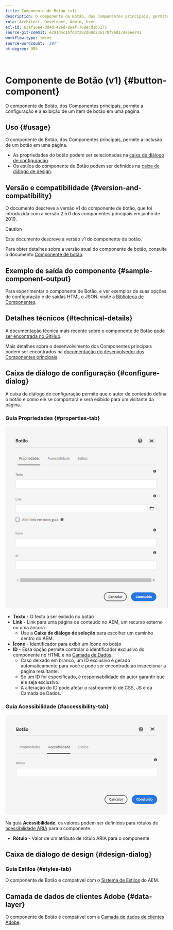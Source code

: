 ```yaml
---
title: Componente de Botão (v1)
description: O componente de Botão, dos Componentes principais, permite a criação e a exibição de um botão.
role: Architect, Developer, Admin, User
exl-id: 63af16e4-dd4d-426d-88ef-769ecd1b3175
source-git-commit: e291d4c1bfd37292d68c236178f9681c4e5ee741
workflow-type: tm+mt
source-wordcount: '397'
ht-degree: 98%

---
```


# Componente de Botão (v1) {#button-component}

O componente de Botão, dos Componentes principais, permite a configuração e a exibição de um item de botão em uma página.

## Uso {#usage}

O componente de Botão, dos Componentes principais, permite a inclusão de um botão em uma página.

* As propriedades do botão podem ser selecionadas na [caixa de diálogo de configuração](#configure-dialog).
* Os estilos do componente de Botão podem ser definidos na [caixa de diálogo de design](#design-dialog).

## Versão e compatibilidade {#version-and-compatibility}

O documento descreve a versão v1 do componente de botão, que foi introduzida com a versão 2.5.0 dos componentes principais em junho de 2019.

>[!CAUTION]
>
>Este documento descreve a versão v1 do componente de botão.
>
>Para obter detalhes sobre a versão atual do componente de botão, consulte o documento [Componente de botão](/help/components/button.md).

## Exemplo de saída do componente {#sample-component-output}

Para experimentar o componente de Botão, e ver exemplos de suas opções de configuração e de saídas HTML e JSON, visite a [Biblioteca de Componentes](https://adobe.com/go/aem_cmp_library_button).

## Detalhes técnicos {#technical-details}

A documentação técnica mais recente sobre o componente de Botão [pode ser encontrada no GitHub](https://adobe.com/go/aem_cmp_tech_button_v1_br).

Mais detalhes sobre o desenvolvimento dos Componentes principais podem ser encontrados na [documentação do desenvolvedor dos Componentes principais](/help/developing/overview.md).

## Caixa de diálogo de configuração {#configure-dialog}

A caixa de diálogo de configuração permite que o autor de conteúdo defina o botão e como ele se comportará e será exibido para um visitante da página.

### Guia Propriedades {#properties-tab}

![Guia Propriedades da caixa de diálogo de edição do componente de Botão](/help/assets/button-edit-properties.png)

* **Texto** - O texto a ser exibido no botão
* **Link** - Link para uma página de conteúdo no AEM, um recurso externo ou uma âncora
   * Use a **Caixa de diálogo de seleção** para escolher um caminho dentro do AEM.
* **Ícone** - Identificador para exibir um ícone no botão
* **ID** - Essa opção permite controlar o identificador exclusivo do componente no HTML e na [Camada de Dados](/help/developing/data-layer/overview.md).
   * Caso deixado em branco, um ID exclusivo é gerado automaticamente para você e pode ser encontrado ao inspecionar a página resultante.
   * Se um ID for especificado, é responsabilidade do autor garantir que ele seja exclusivo.
   * A alteração do ID pode afetar o rastreamento de CSS, JS e da Camada de Dados.

### Guia Acessibilidade {#accessibility-tab}

![Guia Acessibilidade da caixa de diálogo de edição do componente de Botão](/help/assets/button-edit-accessibility.png)

Na guia **Acessibilidade**, os valores podem ser definidos para rótulos de [acessibilidade ARIA](https://www.w3.org/WAI/standards-guidelines/aria/) para o componente.

* **Rótulo** - Valor de um atributo de rótulo ARIA para o componente

## Caixa de diálogo de design {#design-dialog}

### Guia Estilos {#styles-tab}

O componente de Botão é compatível com o [Sistema de Estilos](/help/get-started/authoring.md#component-styling) do AEM.

## Camada de dados de clientes Adobe {#data-layer}

O componente de Botão é compatível com a [Camada de dados de clientes Adobe](/help/developing/data-layer/overview.md).
